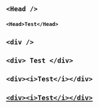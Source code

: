 ## `<Head />`

### `<Head>Test</Head>`

## `<div />`

## `<div> Test </div>`

## `<div><i>Test</i></div>`

## [`<div><i>Test</i></div>`](/some/link)
